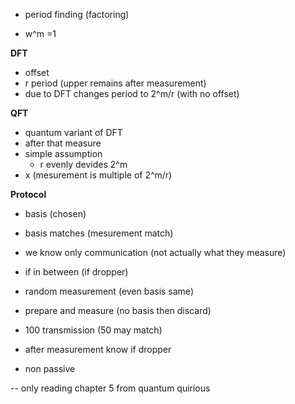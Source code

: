 - period finding (factoring)

- w^m =1

**DFT**
- offset
- r period (upper remains after measurement)
- due to DFT changes period to 2^m/r (with no offset)

**QFT**
- quantum variant of DFT 
- after that measure 
- simple assumption
    - r evenly devides 2^m
- x (mesurement is multiple of 2^m/r)


**Protocol**
- basis (chosen) 
- basis matches (mesurement match)
- we know only communication (not actually what they measure)

- if in between (if dropper)
- random measurement (even basis same)
- prepare and measure (no basis then discard)
- 100 transmission (50 may match)
- after measurement know if dropper
- non passive 

-- only reading chapter 5 from quantum quirious
